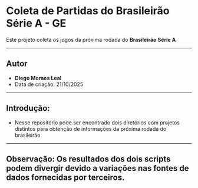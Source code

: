 # Coleta de Partidas do Brasileirão Série A - GE

Este projeto coleta os jogos da próxima rodada do **Brasileirão Série A**

---

## Autor

- **Diego Moraes Leal**  
- Data de criação: 21/10/2025

---
## Introdução:
- Nesse repositório pode ser encontrado dois diretórios com projetos distintos para obtenção de informações da próxima rodada do brasileirão

---
## Observação: Os resultados dos dois scripts podem divergir devido a variações nas fontes de dados fornecidas por terceiros.
